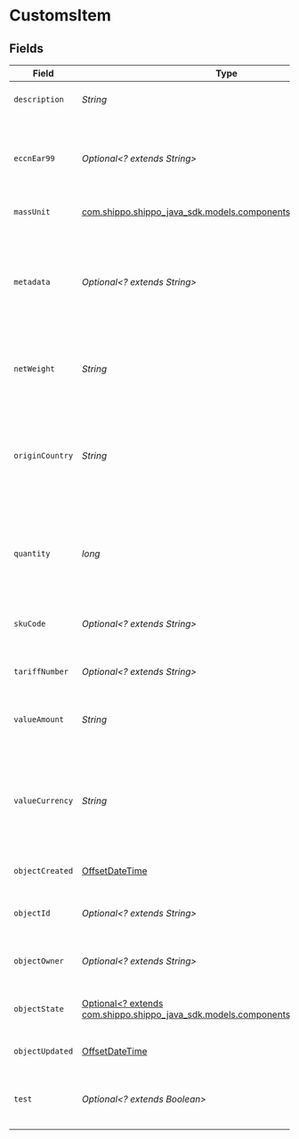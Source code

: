 # CustomsItem


## Fields

| Field                                                                                                                                                                  | Type                                                                                                                                                                   | Required                                                                                                                                                               | Description                                                                                                                                                            | Example                                                                                                                                                                |
| ---------------------------------------------------------------------------------------------------------------------------------------------------------------------- | ---------------------------------------------------------------------------------------------------------------------------------------------------------------------- | ---------------------------------------------------------------------------------------------------------------------------------------------------------------------- | ---------------------------------------------------------------------------------------------------------------------------------------------------------------------- | ---------------------------------------------------------------------------------------------------------------------------------------------------------------------- |
| `description`                                                                                                                                                          | *String*                                                                                                                                                               | :heavy_check_mark:                                                                                                                                                     | Text description of your item.                                                                                                                                         | T-Shirt                                                                                                                                                                |
| `eccnEar99`                                                                                                                                                            | *Optional<? extends String>*                                                                                                                                           | :heavy_minus_sign:                                                                                                                                                     | Export Control Classification Number, required on some exports from the United States.                                                                                 |                                                                                                                                                                        |
| `massUnit`                                                                                                                                                             | [com.shippo.shippo_java_sdk.models.components.WeightUnitEnum](../../models/components/WeightUnitEnum.md)                                                               | :heavy_check_mark:                                                                                                                                                     | The unit used for weight.                                                                                                                                              | lb                                                                                                                                                                     |
| `metadata`                                                                                                                                                             | *Optional<? extends String>*                                                                                                                                           | :heavy_minus_sign:                                                                                                                                                     | A string of up to 100 characters that can be filled with any additional information you <br/>want to attach to the object.                                             | Order ID "123454"                                                                                                                                                      |
| `netWeight`                                                                                                                                                            | *String*                                                                                                                                                               | :heavy_check_mark:                                                                                                                                                     | Total weight of this item, i.e. quantity * weight per item.                                                                                                            | 5                                                                                                                                                                      |
| `originCountry`                                                                                                                                                        | *String*                                                                                                                                                               | :heavy_check_mark:                                                                                                                                                     | Country of origin of the item. Example: `US` or `DE`. <br/>All accepted values can be found on the <a href="http://www.iso.org/" target="_blank">Official ISO Website</a>. |                                                                                                                                                                        |
| `quantity`                                                                                                                                                             | *long*                                                                                                                                                                 | :heavy_check_mark:                                                                                                                                                     | Quantity of this item in the shipment you send.  Must be greater than 0.                                                                                               | 20                                                                                                                                                                     |
| `skuCode`                                                                                                                                                              | *Optional<? extends String>*                                                                                                                                           | :heavy_minus_sign:                                                                                                                                                     | SKU code of the item, which is required by some carriers.                                                                                                              | HM-123                                                                                                                                                                 |
| `tariffNumber`                                                                                                                                                         | *Optional<? extends String>*                                                                                                                                           | :heavy_minus_sign:                                                                                                                                                     | The tariff number of the item.                                                                                                                                         |                                                                                                                                                                        |
| `valueAmount`                                                                                                                                                          | *String*                                                                                                                                                               | :heavy_check_mark:                                                                                                                                                     | Total value of this item, i.e. quantity * value per item.                                                                                                              | 200                                                                                                                                                                    |
| `valueCurrency`                                                                                                                                                        | *String*                                                                                                                                                               | :heavy_check_mark:                                                                                                                                                     | Currency used for value_amount. The <a href="http://www.xe.com/iso4217.php">official ISO 4217</a> <br/>currency codes are used, e.g.  `USD` or `EUR`.                  | USD                                                                                                                                                                    |
| `objectCreated`                                                                                                                                                        | [OffsetDateTime](https://docs.oracle.com/javase/8/docs/api/java/time/OffsetDateTime.html)                                                                              | :heavy_minus_sign:                                                                                                                                                     | Date and time of object creation.                                                                                                                                      | 2014-07-17T00:49:20.631Z                                                                                                                                               |
| `objectId`                                                                                                                                                             | *Optional<? extends String>*                                                                                                                                           | :heavy_minus_sign:                                                                                                                                                     | Unique identifier of the given object.                                                                                                                                 | d799c2679e644279b59fe661ac8fa488                                                                                                                                       |
| `objectOwner`                                                                                                                                                          | *Optional<? extends String>*                                                                                                                                           | :heavy_minus_sign:                                                                                                                                                     | Username of the user who created the object.                                                                                                                           | shippotle@shippo.com                                                                                                                                                   |
| `objectState`                                                                                                                                                          | [Optional<? extends com.shippo.shippo_java_sdk.models.components.ObjectStateEnum>](../../models/components/ObjectStateEnum.md)                                         | :heavy_minus_sign:                                                                                                                                                     | Indicates the validity of the enclosing object                                                                                                                         |                                                                                                                                                                        |
| `objectUpdated`                                                                                                                                                        | [OffsetDateTime](https://docs.oracle.com/javase/8/docs/api/java/time/OffsetDateTime.html)                                                                              | :heavy_minus_sign:                                                                                                                                                     | Date and time of last object update.                                                                                                                                   | 2014-07-17T00:49:20.631Z                                                                                                                                               |
| `test`                                                                                                                                                                 | *Optional<? extends Boolean>*                                                                                                                                          | :heavy_minus_sign:                                                                                                                                                     | Indicates whether the object has been created in test mode.                                                                                                            |                                                                                                                                                                        |